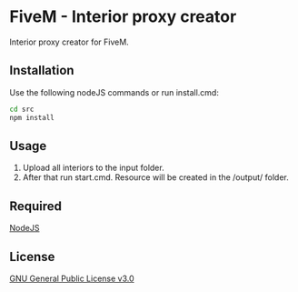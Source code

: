 # FiveM - Interior proxy creator

Interior proxy creator for FiveM.

## Installation

Use the following nodeJS commands or run install.cmd: 

```bash
cd src
npm install
```

## Usage

1. Upload all interiors to the input folder.
2. After that run start.cmd. Resource will be created in the /output/ folder.

## Required
[NodeJS](https://nodejs.org/en/NodeJS)

## License
[GNU General Public License v3.0](https://www.gnu.org/licenses/gpl-3.0.html)
